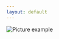 ```yaml
---
layout: default
---
```

![Picture example](https://github.com/kvartirnik/website/blob/gh-pages/images/kvartirnik_photos/19.jpg)

